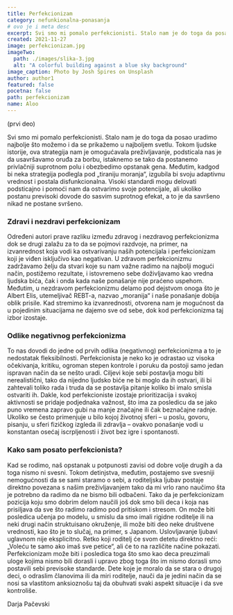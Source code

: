 ```yaml
---
title: Perfekcionizam
category: nefunkionalna-ponasanja
# ovo je i meta desc
excerpt: Svi smo mi pomalo perfekcionisti. Stalo nam je do toga da posao uradimo najbolje što možemo...
created: 2021-11-27
image: perfekcionizam.jpg
imageTwo:
  path: ./images/slika-3.jpg
  alt: "A colorful building against a blue sky background"
image_caption: Photo by Josh Spires on Unsplash
author: author1
featured: false
pocetna: false
path: perfekcionizam
name: Aloo
---
```


(prvi deo)

Svi smo mi pomalo perfekcionisti. Stalo nam je do toga da posao uradimo najbolje što možemo i da se prikažemo u najboljem svetlu. Tokom ljudske istorije, ova strategija nam je omogućavala preživljavanje, podsticala nas je da usavršavamo oruđa za borbu, istaknemo se tako da postanemo privlačniji suprotnom polu i obezbedimo opstanak gena. Međutim, kadgod bi neka strategija podlegla pod „tiraniju moranja“, izgubila bi svoju adaptivnu vrednost i postala disfunkcionalna. Visoki standardi mogu delovati podsticajno i pomoći nam da ostvarimo svoje potencijale, ali ukoliko postanu previsoki dovode do sasvim suprotnog efekat, a to je da savršeno nikad ne postane svršeno. 

### Zdravi i nezdravi perfekcionizam

Određeni autori prave razliku između zdravog i nezdravog perfekcionizma dok se drugi zalažu za to da se pojmovi razdvoje, na primer, na izvanrednost koja vodi ka ostvarivanju naših potencijala i perfekcionizam koji je viđen isključivo kao negativan. U zdravom perfekcionizmu zadržavamo želju da stvari koje su nam važne radimo na najbolji mogući način, postižemo rezultate, i istovremeno sebe doživljavamo kao vredna ljudska bića, čak i onda kada naše ponašanje nije praćeno uspehom. Međutim, u nezdravom perfekcionizmu delamo pod dejstvom onoga što je Albert Elis, utemeljivač REBT-a, nazvao „moranija“ i naše ponašanje dobija oblik prisile. Kad stremimo ka izvanrednosti, otvorena nam je mogućnost da u pojedinim situacijama ne dajemo sve od sebe, dok kod perfekcionizma taj izbor izostaje. 

### Odlike negativnog perfekcionizma

To nas dovodi do jedne od prvih odlika (negativnog) perfekcionizma a to je nedostatak fleksibilnosti. Perfekcionista je neko ko je odrastao uz visoka očekivanja, kritiku, ogroman stepen kontrole i poruku da postoji samo jedan ispravan način da se nešto uradi. Ciljevi koje sebi postavlja mogu biti nerealistični, tako da nijedno ljudsko biće ne bi moglo da ih ostvari, ili bi zahtevali toliko rada i truda da se postavlja pitanje koliko bi imalo smisla ostvariti ih. Dakle, kod perfekcioniste izostaje prioritizacija i svakoj aktivnosti se pridaje podjednaka važnost, što ima za posledicu da se jako puno vremena zapravo gubi na manje značajne ili čak beznačajne radnje. Ukoliko se često primenjuje u bilo kojoj životnoj sferi – u poslu, govoru, pisanju, u sferi fizičkog izgleda ili zdravlja – ovakvo ponašanje vodi u konstantan osećaj iscrpljenosti i život bez igre i spontanosti. 

### Kako sam posato perfekcionista?

Kad se rodimo, naš opstanak u potpunosti zavisi od dobre volje drugih a da toga nismo ni svesni. Tokom detinjstva, međutim, postajemo sve svesniji nemogućnosti da se sami staramo o sebi, a roditeljska ljubav postaje direktno povezana s našim preživljavanjem tako da mi vrlo rano naučimo šta je potrebno da radimo da ne bismo bili odbačeni. Tako da je perfekcionizam pozicija koju smo dobrim delom naučili još dok smo bili deca i koja nas prisiljava da sve što radimo radimo pod pritiskom i stresom. On može biti posledica učenja po modelu, u smislu da smo imali rigidne roditelje ili na neki drugi način struktuisano okruženje, ili može biti deo neke društvene vrednosti, kao što je to slučaj, na primer, s Japanom. Uslovljavanje ljubavi uglavnom nije eksplicitno. Retko koji roditelj će svom detetu direktno reći: „Voleću te samo ako imaš sve petice“, ali će to na različite načine pokazati. Perfekcionizam može biti i posledica toga što smo kao deca preuzimali uloge kojima nismo bili dorasli i upravo zbog toga što im nismo dorasli smo postavili sebi previsoke standarde. Dete koje je moralo da se stara o drugoj deci, o odraslim članovima ili da miri roditelje, nauči da je jedini način da se nosi sa vlastitom anksioznošu taj da obuhvati svaki aspekt situacije i da sve kontroliše.

Darja Pačevski
